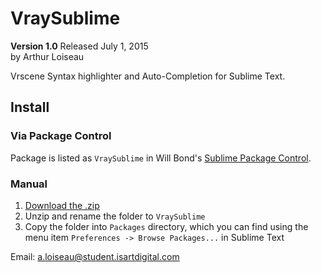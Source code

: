 # VraySublime #
**Version 1.0** Released July 1, 2015  
by Arthur Loiseau

Vrscene Syntax highlighter and Auto-Completion for Sublime Text.

## Install

### Via Package Control

Package is listed as `VraySublime` in Will Bond's [Sublime Package Control](https://packagecontrol.io/).

### Manual

1. [Download the .zip](https://github.com/Aloiseau/VraySublime/zipball/master.zip)
2. Unzip and rename the folder to `VraySublime`
3. Copy the folder into `Packages` directory, which you can find using the menu item `Preferences -> Browse Packages...` in Sublime Text

Email: [a.loiseau@student.isartdigital.com](a.loiseau@student.isartdigital.com) 

